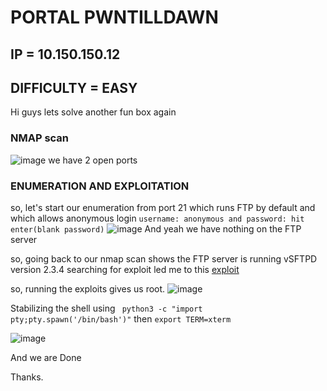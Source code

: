 <h1>PORTAL PWNTILLDAWN</h1>

## IP = 10.150.150.12
## DIFFICULTY = EASY

 Hi guys lets solve another fun box again

### NMAP scan
![image](https://github.com/0xVenus/0xVenus.github.io/assets/97831939/1925b8d8-abb8-451c-a00e-34f173f1184d)
we have 2 open ports

### ENUMERATION AND EXPLOITATION
so, let's start our enumeration from port 21 which runs FTP by default and which allows anonymous login
```username: anonymous and password: hit enter(blank password)```
![image](https://github.com/0xVenus/0xVenus.github.io/assets/97831939/a8b72bfd-a743-4eda-8a53-7a499e090871)
And yeah we have nothing on the FTP server

so, going back to our nmap scan shows the FTP server is running vSFTPD version 2.3.4
searching for exploit led me to this [exploit](https://github.com/ahervias77/vsftpd-2.3.4-exploit)

so, running the exploits gives us root.
![image](https://github.com/0xVenus/0xVenus.github.io/assets/97831939/9a848a75-dcd1-4b21-b89c-1c7fb63ae2b0)

Stabilizing the shell using ``` python3 -c "import pty;pty.spawn('/bin/bash')"``` then ```export TERM=xterm``` 

![image](https://github.com/0xVenus/0xVenus.github.io/assets/97831939/f1099d57-55be-4515-a756-69b50807e87d)

And we are Done

Thanks.







